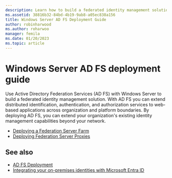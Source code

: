 ```yaml
---
description: Learn how to build a federated identity management solution with Active Directory Federation Services. Extend distributed identification, authentication, and authorization services to Web-based applications across organization and platform boundaries.
ms.assetid: 38816b32-84bd-4b19-9ab8-a05ec838a156
title: Windows Server AD FS Deployment Guide
author: robinharwood
ms.author: roharwoo
manager: femila
ms.date: 01/20/2023
ms.topic: article
---
```


# Windows Server AD FS deployment guide

Use Active Directory Federation Services (AD FS) with Windows Server to build a federated identity management solution. With AD FS you can extend distributed identification, authentication, and authorization services to web-based applications across organization and platform boundaries. By deploying AD FS, you can extend your organization's existing identity management capabilities beyond your network.

- [Deploying a Federation Server Farm](Deploying-a-Federation-Server-Farm.md)
- [Deploying Federation Server Proxies](Deploying-Federation-Server-Proxies.md)

## See also

- [AD FS Deployment](../../ad-fs/AD-FS-Deployment.md)
- [Integrating your on-premises identities with Microsoft Entra ID](/azure/active-directory/hybrid/whatis-hybrid-identity)

